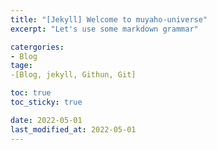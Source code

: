 ```yaml
---
title: "[Jekyll] Welcome to muyaho-universe"
excerpt: "Let's use some markdown grammar"

catergories:
- Blog
tage:
-[Blog, jekyll, Githun, Git]

toc: true
toc_sticky: true

date: 2022-05-01
last_modified_at: 2022-05-01
---
```

